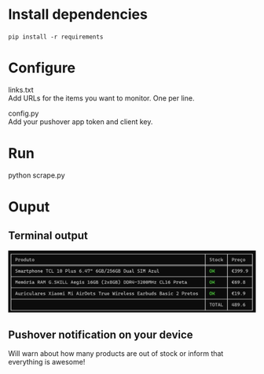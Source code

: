 # Install dependencies

`pip install -r requirements`

# Configure

links.txt  
Add URLs for the items you want to monitor. One per line.

config.py  
Add your pushover app token and client key.

# Run

python scrape.py

# Ouput

## Terminal output
![Terminal output](https://github.com/jcalado/pcdigastock/raw/master/screenshots/output.png "Terminal output")

## Pushover notification on your device
Will warn about how many products are out of stock or inform that everything is awesome!
